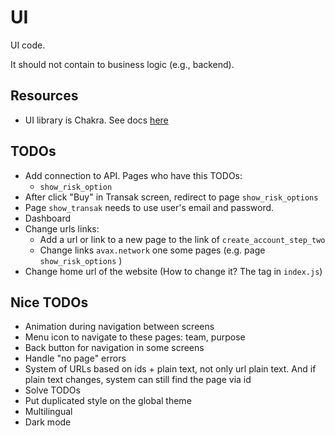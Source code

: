 # UI

UI code.

It should not contain to business logic (e.g., backend).

## Resources

- UI library is Chakra. See docs [here](https://chakra-ui.com/guides/first-steps)

## TODOs

- Add connection to API. Pages who have this TODOs:
  - `show_risk_option`
- After click "Buy" in Transak screen, redirect to page `show_risk_options`
- Page `show_transak` needs to use user's email and password.
- Dashboard
- Change urls links:
  - Add a url or link to a new page to the link of `create_account_step_two`
  - Change links `avax.network` one some pages (e.g. page `show_risk_options` )
- Change home url of the website (How to change it? The <Head> tag in `index.js`)

## Nice TODOs

- Animation during navigation between screens
- Menu icon to navigate to these pages: team, purpose
- Back button for navigation in some screens
- Handle "no page" errors
- System of URLs based on ids + plain text, not only url plain text. And if plain text changes, system can still find the page via id
- Solve TODOs
- Put duplicated style on the global theme
- Multilingual
- Dark mode
